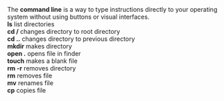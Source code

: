 <html>
<head>
<title></title>  
</head>
<body>
The <strong>command line</strong> is a way to type instructions directly to your operating system without using buttons or visual interfaces. <br>
<strong>ls</strong> list directories <br>
<strong>cd /</strong> changes directory to root directory <br>
<strong>cd ..</strong> changes directory to previous directory <br>
<strong>mkdir</strong> makes directory <br>
<strong>open .</strong> opens file in finder <br>
<strong>touch</strong> makes a blank file <br>
<strong>rm -r</strong> removes directory <br>
<strong>rm</strong> removes file <br>
<strong>mv</strong> renames file <br>
<strong>cp</strong> copies file <br>
</body>
</html>
